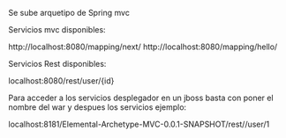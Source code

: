 Se sube arquetipo de Spring mvc 

Servicios mvc disponibles:

http://localhost:8080/mapping/next/
http://localhost:8080/mapping/hello/


Servicios Rest disponibles:

localhost:8080/rest/user/{id}

Para acceder a los servicios desplegador en un jboss basta con poner el nombre del war y despues los servicios ejemplo:

localhost:8181/Elemental-Archetype-MVC-0.0.1-SNAPSHOT/rest//user/1